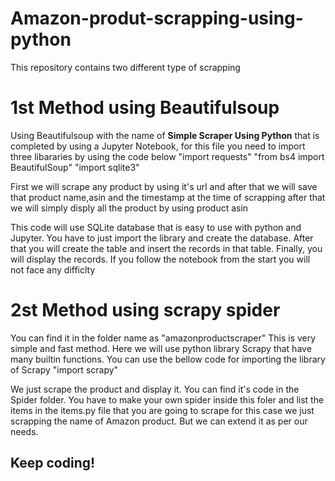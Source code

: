 # Amazon-produt-scrapping-using-python

This repository contains two different type of scrapping 
# 1st Method using Beautifulsoup
Using Beautifulsoup with the name of <b>Simple Scraper Using Python</b> that is completed by using a Jupyter Notebook, for this file you need to import three libararies by using the code below
"import requests"
"from bs4 import BeautifulSoup"
"import sqlite3"

First we will scrape any product by using it's url and after that we will save that product name,asin and the timestamp at the time of scrapping after that we will simply disply all the product by using product asin 

This code will use SQLite database that is easy to use with python and Jupyter. You have to just import the library and create the database. After that you will create the table and insert the records in that table. Finally, you will display the records. If you follow the notebook from the start you will not face any difficlty

# 2st Method using scrapy spider

You can find it in the folder name as  "amazonproductscraper"
This is very simple and fast method. Here we will use python library Scrapy that have many builtin functions.
You can use the bellow code for importing the library of Scrapy
"import scrapy"

We just scrape the product and display it. You can find it's code in the Spider folder. You have to make your own spider inside this foler and list the items in the items.py file that you are going to scrape for this case we just scrapping the name of Amazon product. But we can extend it as per our needs.


## Keep coding!

